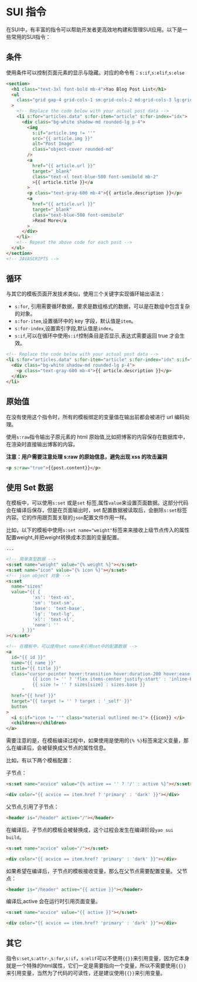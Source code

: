 # SUI 指令

在SUI中，有丰富的指令可以帮助开发者更高效地构建和管理SUI应用。以下是一些常用的SUI指令：

## 条件

使用条件可以控制页面元素的显示与隐藏。对应的命令有：`s:if`,`s:elif`,`s:else`

```html
<section>
  <h1 class="text-3xl font-bold mb-4">Yao Blog Post List</h1>
  <ul
    class="grid gap-4 grid-cols-1 sm:grid-cols-2 md:grid-cols-3 lg:grid-cols-4"
  >
    <!-- Replace the code below with your actual post data -->
    <li s:for="articles.data" s:for-item="article" s:for-index="idx">
      <div class="bg-white shadow-md rounded-lg p-4">
        <img
          s:if="article.img != ''"
          src="{{ article.img }}"
          alt="Post Image"
          class="object-cover rounded-md"
        />
        <a
          href="{{ article.url }}"
          target="_blank"
          class="text-xl text-blue-500 font-semibold mb-2"
          >{{ article.title }}</a
        >
        <p class="text-gray-600 mb-4">{{ article.description }}</p>
        <a
          href="{{ article.url }}"
          target="_blank"
          class="text-blue-500 font-semibold"
          >Read More</a
        >
      </div>
    </li>
    <!-- Repeat the above code for each post -->
  </ul>
</section>
<!-- JAVASCRIPTS -->
```

## 循环

与其它的模板页面开发技术类似，使用三个关键字实现循环输出语法：

- `s:for`, 引用需要循环数据，要求是数组格式的数据，可以是在数组中包含复杂的对象。
- `s:for-item`,设置循环中的 key 字段，默认值是`item`。
- `s:for-index`,设置索引字段,默认值是`index`。
- `s:if`,可以在循环中使用`s:if`控制条目是否显示,表达式需要返回 true 才会生效。

```html
<!-- Replace the code below with your actual post data -->
<li s:for="articles.data" s:for-item="article" s:for-index="idx" s:if="idx==1">
  <div class="bg-white shadow-md rounded-lg p-4">
    <p class="text-gray-600 mb-4">{{ article.description }}</p>
  </div>
</li>
```

## 原始值

在没有使用这个指令时，所有的模板绑定的变量值在输出前都会被进行 url 编码处理。

使用`s:raw`指令输出子原元素的 html 原始值,比如把博客的内容保存在数据库中，在渲染时直接输出博客的内容。

**注意：用户需要注意处理 s:raw 的原始信息，避免出现 xss 的攻击漏洞**

```html
<p s:raw="true">{{post.content}}</p>
```

## 使用 Set 数据

在模板中，可以使用`s:set` 或是`set` 标签,属性`value`来设置页面数据。这部分代码会在编译后保存，但是在页面输出时，set 配置数据被读取后，会删除`s:set`标签内容。它的作用跟页面关联的`json`配置文件作用一样。

比如，以下的模板中使用`s:set name="weight"`标签来来接收上级节点传入的属性配置weight,并把weight转换成本页面的变量配置。

```html
...

<!-- 简单类型数据 -->
<s:set name="weight" value="{% weight %}"></s:set>
<s:set name="icon" value="{% icon %}"></s:set>
<!-- json object 对象 -->
<s:set
  name="sizes"
  value="{{ { 
          'xs': 'text-xs', 
          'sm': 'text-sm', 
          'base': 'text-base',
          'lg': 'text-lg', 
          'xl': 'text-xl',
          'none': ''
      } }}"
></s:set>

<!-- 在模板中，可以使用set name来引用set中的配置数据 -->
<a
  id="{{ id }}"
  name="{{ name }}"
  title="{{ title }}"
  class="cursor-pointer hover:transition hover:duration-200 hover:ease-in-out
          {{ icon != '' ? 'flex items-center justify-start' : 'inline-block' }}
          {{ size != '' ? sizes[size] : sizes.base }}
      "
  href="{{ href }}"
  target="{{ target != '' ? target : '_self' }}"
  button
>
  <i s:if="icon != ''" class="material outlined me-1"> {{icon}} </i>
  <children></children>
</a>
```

需要注意的是，在模板编译过程中，如果使用是使用的`{% %}`标签来定义变量，那么在编译后，会被替换成父节点的属性信息。

比如，有以下两个模板配置：

子节点：

```html
<s:set name="acvice" value="{% active == '' ? '/' : active %}"></s:set>

<div color="{{ acvice == item.href ? 'primary' : 'dark' }}"></div>
```

父节点,引用了子节点：

```html
<header is="/header" active="/"></header>
```

在编译后，子节点的模板会被替换成，这个过程会发生在编译阶段`yao sui build`。

```html
<s:set name="acvice" value="/"></s:set>

<div color="{{ acvice == item.href? 'primary' : 'dark' }}"></div>
```

如果希望在编译后，子节点的模板接收变量，那么在父节点需要配置变量。
父节点：

```html
<header is="/header" active="{{ active }}"></header>
```

编译后,active 会在运行时引用页面变量。

```html
<s:set name="acvice" value="{{ active }}"></s:set>

<div color="{{ acvice == item.href? 'primary' : 'dark' }}"></div>
```

## 其它

指令`s:set`,`s:attr-`,`s:for`,`s:if`，`s:elif`可以不使用`{{}}`来引用变量，因为它本身就是一个特殊的html属性，它们一定是需要指向一个变量，所以不需要使用`{{}}`来引用变量，当然为了代码的可读性，还是建议使用`{{}}`来引用变量。
